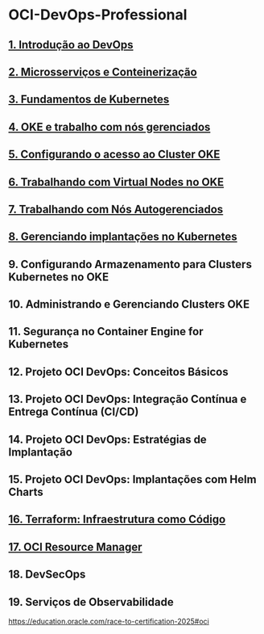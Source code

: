 # OCI-DevOps-Professional

##  [1. Introdução ao DevOps](https://github.com/KleberVales/OCI-DevOps-Professional/wiki/DevOps-Introdutions)  
##  [2. Microsserviços e Conteinerização](https://github.com/KleberVales/OCI-DevOps-Professional/wiki/Microservices-and-Containerization)
##  [3. Fundamentos de Kubernetes](https://github.com/KleberVales/OCI-DevOps-Professional/wiki/Kubernetes-Basics)
##  [4. OKE e trabalho com nós gerenciados](https://github.com/KleberVales/OCI-DevOps-Professional/wiki/OKE-e-trabalho-com-managed-nodes)
##  [5. Configurando o acesso ao Cluster OKE](https://github.com/KleberVales/OCI-DevOps-Professional/wiki/Setting-up-OKE-Cluster-access)
##  [6. Trabalhando com Virtual Nodes no OKE](https://github.com/KleberVales/OCI-DevOps-Professional/wiki/Trabalhando-com-Virtual-Nodes-no-OKE)
##  [7. Trabalhando com Nós Autogerenciados](https://github.com/KleberVales/OCI-DevOps-Professional/wiki/Trabalhando-com-N%C3%B3s-Autogerenciados)
##  [8. Gerenciando implantações no Kubernetes](https://github.com/KleberVales/OCI-DevOps-Professional/wiki/Gerenciando-implanta%C3%A7%C3%B5es-no-Kubernetes)
## 9. Configurando Armazenamento para Clusters Kubernetes no OKE
## 10. Administrando e Gerenciando Clusters OKE
## 11. Segurança no Container Engine for Kubernetes
## 12. Projeto OCI DevOps: Conceitos Básicos
## 13. Projeto OCI DevOps: Integração Contínua e Entrega Contínua (CI/CD)
## 14. Projeto OCI DevOps: Estratégias de Implantação
## 15. Projeto OCI DevOps: Implantações com Helm Charts
## [16. Terraform: Infraestrutura como Código](https://github.com/KleberVales/OCI-DevOps-Professional/wiki/Terraform:-Infraestrutura-como-C%C3%B3digo)
## [17. OCI Resource Manager](https://github.com/KleberVales/OCI-DevOps-Professional/wiki/OCI-Resource-Manager)
## 18. DevSecOps
## 19. Serviços de Observabilidade

https://education.oracle.com/race-to-certification-2025#oci

